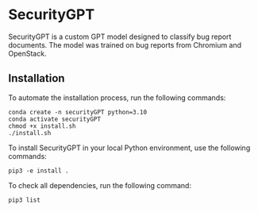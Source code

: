 # SecurityGPT
SecurityGPT is a custom GPT model designed to classify bug report documents. The model was trained on bug reports from Chromium and OpenStack.
## Installation
To automate the installation process, run the following commands: 
```console
conda create -n securityGPT python=3.10
conda activate securityGPT
chmod +x install.sh
./install.sh
```

To install SecurityGPT in your local Python environment, use the following commands:
```console
pip3 -e install .
```
To check all dependencies, run the following command:
```console
pip3 list
```